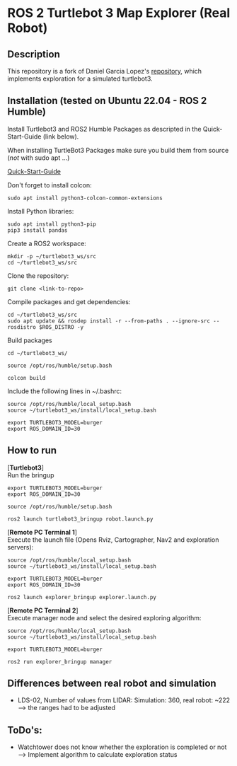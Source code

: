 # ROS 2 Turtlebot 3 Map Explorer (Real Robot)
## Description
This repository is a fork of Daniel Garcia Lopez's [repository](https://github.com/DaniGarciaLopez/ros2_explorer), which implements exploration for a simulated turtlebot3.

## Installation (tested on Ubuntu 22.04 - ROS 2 Humble)

Install Turtlebot3 and ROS2 Humble Packages as descripted in the Quick-Start-Guide (link below). 

When installing TurtleBot3 Packages make sure you build them from source (*not* with sudo apt ...)

[Quick-Start-Guide](https://emanual.robotis.com/docs/en/platform/turtlebot3/quick-start/)

Don't forget to install colcon:
```
sudo apt install python3-colcon-common-extensions
```
Install Python libraries:
```
sudo apt install python3-pip
pip3 install pandas
```
Create a ROS2 workspace:
```
mkdir -p ~/turtlebot3_ws/src
cd ~/turtlebot3_ws/src
```
Clone the repository:
```
git clone <link-to-repo>
```
Compile packages and get dependencies:
```
cd ~/turtlebot3_ws/src
sudo apt update && rosdep install -r --from-paths . --ignore-src --rosdistro $ROS_DISTRO -y
```
Build packages
```
cd ~/turtlebot3_ws/

source /opt/ros/humble/setup.bash

colcon build
```
Include the following lines in ~/.bashrc:
```
source /opt/ros/humble/local_setup.bash
source ~/turtlebot3_ws/install/local_setup.bash

export TURTLEBOT3_MODEL=burger
export ROS_DOMAIN_ID=30
```
## How to run
[**Turtlebot3**] \
Run the bringup
```
export TURTLEBOT3_MODEL=burger
export ROS_DOMAIN_ID=30

source /opt/ros/humble/setup.bash

ros2 launch turtlebot3_bringup robot.launch.py
```

[**Remote PC Terminal 1**] \
Execute the launch file (Opens Rviz, Cartographer, Nav2 and exploration servers):
```
source /opt/ros/humble/local_setup.bash
source ~/turtlebot3_ws/install/local_setup.bash

export TURTLEBOT3_MODEL=burger
export ROS_DOMAIN_ID=30

ros2 launch explorer_bringup explorer.launch.py
```
[**Remote PC Terminal 2**] \
Execute manager node and select the desired exploring algorithm:
```
source /opt/ros/humble/local_setup.bash
source ~/turtlebot3_ws/install/local_setup.bash

export TURTLEBOT3_MODEL=burger

ros2 run explorer_bringup manager
```
## Differences between real robot and simulation
- LDS-02, Number of values from LIDAR: Simulation: 360, real robot: ~222 --> the ranges had to be adjusted
## ToDo's:
- Watchtower does not know whether the exploration is completed or not --> Implement algorithm to calculate exploration status